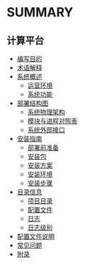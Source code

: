 # SUMMARY

## 计算平台

* [编写目的](Purpose/Purpose.md)
* [术语解释](Term/Term.md)
* [系统概述]()
    * [运营环境](Overview/OperatingEnvironment.md)
    * [系统功能](Overview/SystemFunctions.md)
* [部署结构图]()
    * [系统物理架构](DeploymentDiagram/SystemPhysicalArchitecture.md)
    * [模块与进程对照表](DeploymentDiagram/ModuleandProcessComparison.md)
    * [系统外部接口](DeploymentDiagram/SystemExternalInterface.md)
* [安装指南]()
    * [部署前准备](InstallationGuide/Preparation.md)
    * [安装包](InstallationGuide/Installer.md)
    * [安装方案](InstallationGuide/InstallationGuide.md)
    * [安装环境](InstallationGuide/InstallationEnvironment.md)
    * [安装步骤](InstallationGuide/Step.md)
* [目录信息]()
    * [项目目录](DirectoryGuide/Directory.md)
    * [配置文件](DirectoryGuide/ConfigurationFile.md)
    * [日志](DirectoryGuide/Log.md)
    * [日志级别](DirectoryGuide/LogLevel.md)
* [配置文件说明](ConfigurationDescription/ConfigurationFileDes.md)
* [常见问题](OperationGuide/FAQ/FAQ.md)
* [附录](Appendix/Appendix.md)